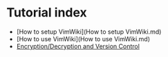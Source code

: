 # Tutorial index

- [How to setup VimWiki](How to setup VimWiki.md)
- [How to use VimWiki](How to use VimWiki.md)
- [Encryption/Decryption and Version Control](Storage.md)
